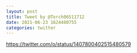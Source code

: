 ```yaml
--- 
layout: post 
title: Tweet by @Torch06511712 
date: 2021-06-23 1624480755 
categories: twitter 
--- 
```

https://twitter.com/o/status/1407800402515480579